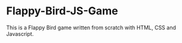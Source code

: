 # Flappy-Bird-JS-Game
This is a Flappy Bird game written from scratch with HTML, CSS and Javascript.

